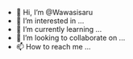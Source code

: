 - 👋 Hi, I’m @Wawasisaru
- 👀 I’m interested in ...
- 🌱 I’m currently learning ...
- 💞️ I’m looking to collaborate on ...
- 📫 How to reach me ...

<!---
Wawasisaru/Wawasisaru is a ✨ special ✨ repository because its `README.md` (this file) appears on your GitHub profile.
You can click the Preview link to take a look at your changes.
--->
